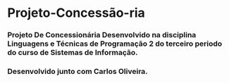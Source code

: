 # Projeto-Concessão-ria

### Projeto De Concessionária Desenvolvido na disciplina Linguagens e Técnicas de Programação 2 do terceiro periodo do curso de Sistemas de Informação.
### Desenvolvido junto com Carlos Oliveira.
